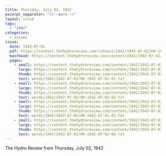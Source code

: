 ```yaml
---
title: Thursday, July 02, 1942
excerpt_separator: "<!--more-->"
layout: issue
tags:
  - "1942"
categories:
  - issues
issue:
  date: 1942-07-02
  pdf: https://content.thehydroreview.com/content/1942/1942-07-02/HR-1942-07-02.pdf
  masthead: https://content.thehydroreview.com/content/1942/1942-07-02/masthead/HR-1942-07-02.jpg
  pages:
    - small: https://content.thehydroreview.com/content/1942/1942-07-02/small/HR-1942-07-02-01.jpg
      large: https://content.thehydroreview.com/content/1942/1942-07-02/large/HR-1942-07-02-01.jpg
      thumb: https://content.thehydroreview.com/content/1942/1942-07-02/thumbnails/HR-1942-07-02-01.jpg
      text: words/1942/1942-07-02/HR-1942-07-02-01.txt
    - small: https://content.thehydroreview.com/content/1942/1942-07-02/small/HR-1942-07-02-02.jpg
      large: https://content.thehydroreview.com/content/1942/1942-07-02/large/HR-1942-07-02-02.jpg
      thumb: https://content.thehydroreview.com/content/1942/1942-07-02/thumbnails/HR-1942-07-02-02.jpg
      text: words/1942/1942-07-02/HR-1942-07-02-02.txt
    - small: https://content.thehydroreview.com/content/1942/1942-07-02/small/HR-1942-07-02-03.jpg
      large: https://content.thehydroreview.com/content/1942/1942-07-02/large/HR-1942-07-02-03.jpg
      thumb: https://content.thehydroreview.com/content/1942/1942-07-02/thumbnails/HR-1942-07-02-03.jpg
      text: words/1942/1942-07-02/HR-1942-07-02-03.txt
    - small: https://content.thehydroreview.com/content/1942/1942-07-02/small/HR-1942-07-02-04.jpg
      large: https://content.thehydroreview.com/content/1942/1942-07-02/large/HR-1942-07-02-04.jpg
      thumb: https://content.thehydroreview.com/content/1942/1942-07-02/thumbnails/HR-1942-07-02-04.jpg
      text: words/1942/1942-07-02/HR-1942-07-02-04.txt
---
```


The Hydro Review from Thursday, July 02, 1942

<!--more-->


